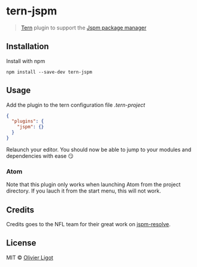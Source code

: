 # tern-jspm

> [Tern](http://ternjs.net/) plugin to support the [Jspm package manager](http://jspm.io/)

## Installation

Install with npm

```shell
npm install --save-dev tern-jspm
```

## Usage

Add the plugin to the tern configuration file _.tern-project_
```json
{
  "plugins": {
    "jspm": {}
  }
}
```

Relaunch your editor.
You should now be able to jump to your modules and dependencies with ease :smirk:

### Atom

Note that this plugin only works when launching Atom from the project directory.
If you lauch it from the start menu, this will not work.


## Credits

Credits goes to the NFL team for their great work on [jspm-resolve](https://github.com/nfl/jspm-resolve).


## License

MIT © [Olivier Ligot](http://www.oligot.be/)
